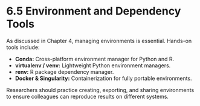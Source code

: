 # 6.5 Environment and Dependency Tools

As discussed in Chapter 4, managing environments is essential. Hands-on tools include:

- **Conda:** Cross-platform environment manager for Python and R.
- **virtualenv / venv:** Lightweight Python environment managers.
- **renv:** R package dependency manager.
- **Docker & Singularity:** Containerization for fully portable environments.

Researchers should practice creating, exporting, and sharing environments to ensure colleagues can reproduce results on different systems.
